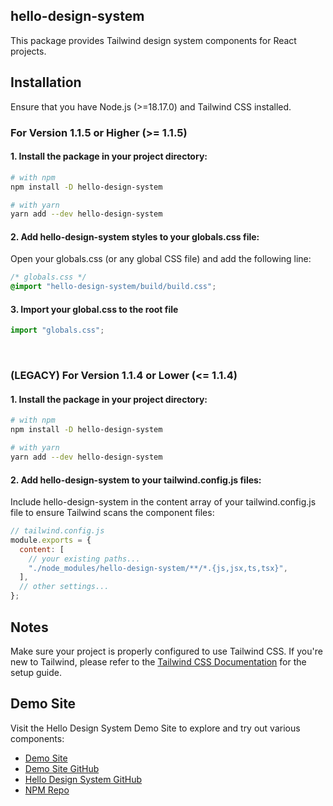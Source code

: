 ## hello-design-system

This package provides Tailwind design system components for React projects.

## Installation

Ensure that you have Node.js (>=18.17.0) and Tailwind CSS installed.

### For Version 1.1.5 or Higher (>= 1.1.5)

#### 1. Install the package in your project directory:

```bash
# with npm
npm install -D hello-design-system

# with yarn
yarn add --dev hello-design-system
```

#### 2. Add hello-design-system styles to your globals.css file:

Open your globals.css (or any global CSS file) and add the following line:

```css
/* globals.css */
@import "hello-design-system/build/build.css";
```

#### 3. Import your global.css to the root file

```jsx
import "globals.css";
```

<br />

### (LEGACY) For Version 1.1.4 or Lower (<= 1.1.4)

#### 1. Install the package in your project directory:

```bash
# with npm
npm install -D hello-design-system

# with yarn
yarn add --dev hello-design-system
```

#### 2. Add hello-design-system to your tailwind.config.js files:

Include hello-design-system in the content array of your tailwind.config.js file to ensure Tailwind scans the component files:

```javascript
// tailwind.config.js
module.exports = {
  content: [
    // your existing paths...
    "./node_modules/hello-design-system/**/*.{js,jsx,ts,tsx}",
  ],
  // other settings...
};
```

## Notes

Make sure your project is properly configured to use Tailwind CSS. If you're new to Tailwind, please refer to the [Tailwind CSS Documentation](https://tailwindcss.com/docs/installation) for the setup guide.

## Demo Site

Visit the Hello Design System Demo Site to explore and try out various components:

- [Demo Site](https://hello-design-system.vercel.app/)
- [Demo Site GitHub](https://github.com/hayeon9826/hello-next)
- [Hello Design System GitHub](https://github.com/hayeon9826/hello-design-system)
- [NPM Repo](https://www.npmjs.com/package/hello-design-system)
